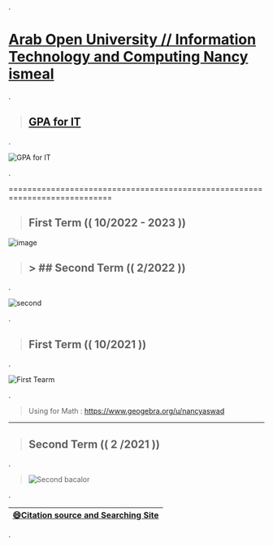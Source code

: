 

.


 # [Arab Open University //  Information Technology and Computing Nancy](https://sisksa.aou.edu.kw/OnlineServicesJOR/Index.aspx) [ismeal ](https://mdl.arabou.edu.kw/jordan/) 



.


> ## [GPA for IT](https://github.com/nancyalaswad90/nancyalaswad90/files/12479705/CrystalReportViewer1.pdf)



.


![GPA for IT](https://github.com/nancyalaswad90/nancyalaswad90/assets/36210723/10baf4d7-82e9-4d81-87b6-df48a35a8455)



.


============================================================================


> ## First Term (( 10/2022 - 2023  )) 

![image](https://user-images.githubusercontent.com/36210723/188271436-908390f9-fd71-42d2-b7d9-a09701489854.png)



> ## > ## Second Term  (( 2/2022 )) 

.


![second](https://user-images.githubusercontent.com/36210723/153417144-de0c4249-9854-4f57-8111-60701067027c.png)


.




> ## First Term (( 10/2021 )) 

.



![First Tearm](https://user-images.githubusercontent.com/36210723/136666273-f3189e56-cd49-4499-b054-49bceb1b3986.png)




.




> Using for Math : https://www.geogebra.org/u/nancyaswad


-------------------------

> ## Second Term  (( 2 /2021 )) 

.

> ![Second bacalor](https://user-images.githubusercontent.com/36210723/125790753-b6518979-2d7d-4ae4-ac66-d3971287fa08.png)

.



| **[😄Citation source and Searching Site](https://github.com/nancyalaswad90/Searching-Site-/blob/main/README.md)**|
 | ------------ | 
 
 
 .
